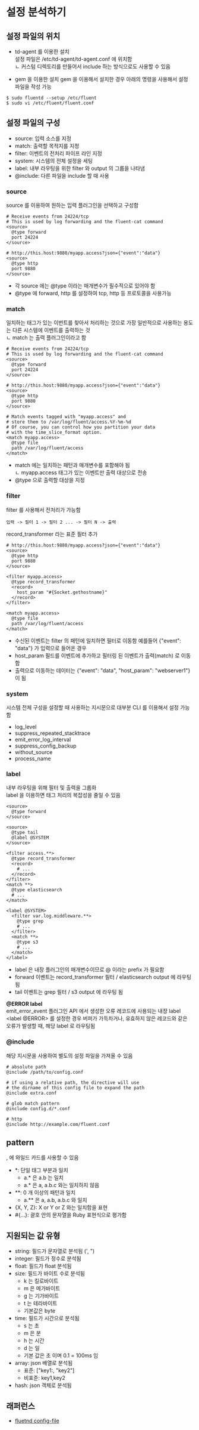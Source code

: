 # 설정 분석하기 

## 설정 파일의 위치 
- td-agent 를 이용한 설치  
설정 파일은 /etc/td-agent/td-agent.conf 에 위치함  
ㄴ 커스텀 디렉토리를 만들어서 include 하는 방식으로도 사용할 수 있음  

- gem 을 이용한 설치 
gem 을 이용해서 설치한 경우 아래의 명령을 사용해서 설정 파일을 작성 가능 
```shell script
$ sudo fluentd --setup /etc/fluent
$ sudo vi /etc/fluent/fluent.conf
``` 

## 설정 파일의 구성 
- source: 입력 소스를 지정 
- match: 출력할 목적지를 지정 
- filter: 이벤트의 전처리 파이프 라인 지정
- system: 시스템의 전체 설정을 세팅
- label: 내부 라우팅을 위한 filter 와 output 의 그룹을 나타냄 
- @include: 다른 파일을 include 할 때 사용 

### source
source 를 이용하여 원하는 입력 플러그인을 선택하고 구성함  
```editorconfig
# Receive events from 24224/tcp
# This is used by log forwarding and the fluent-cat command
<source>
  @type forward
  port 24224
</source>

# http://this.host:9880/myapp.access?json={"event":"data"}
<source>
  @type http
  port 9880
</source>
```
- 각 source 에는 @type 이라는 매개변수가 필수적으로 있어야 함  
- @type 에 forward, http 를 설정하여 tcp, http 등 프로토콜을 사용가능  

### match 
일치하는 태그가 있는 이번트를 찾아서 처리하는 것으로 가장 일반적으로 사용하는 용도는 다른 시스템에 이벤트를 출력하는 것  
ㄴ match 는 출력 플러그인이라고 함  

```editorconfig
# Receive events from 24224/tcp
# This is used by log forwarding and the fluent-cat command
<source>
  @type forward
  port 24224
</source>

# http://this.host:9880/myapp.access?json={"event":"data"}
<source>
  @type http
  port 9880
</source>

# Match events tagged with "myapp.access" and
# store them to /var/log/fluent/access.%Y-%m-%d
# Of course, you can control how you partition your data
# with the time_slice_format option.
<match myapp.access>
  @type file
  path /var/log/fluent/access
</match>
```
- match 에는 일치하는 패턴과 매개변수를 포함해야 됨  
ㄴ myapp.access 태그가 있는 이벤트만 출력 대상으로 전송  
- @type 으로 출력할 대상을 지정  

### filter
filter 를 사용해서 전처리가 가능함  
```
입력 -> 필터 1 -> 필터 2 ... -> 필터 N -> 출력
```
record_transformer 라는 표준 필터 추가  
```editorconfig
# http://this.host:9880/myapp.access?json={"event":"data"}
<source>
  @type http
  port 9880
</source>

<filter myapp.access>
  @type record_transformer
  <record>
    host_param "#{Socket.gethostname}"
  </record>
</filter>

<match myapp.access>
  @type file
  path /var/log/fluent/access
</match>
```
- 수신된 이벤트는 filter 의 패턴에 일치하면 필터로 이동함
예를들어 {"event": "data"} 가 입력으로 들어온 경우  
- host_param 필드를 이벤트에 추가하고 필터링 된 이벤트가 출력(match) 로 이동함
- 출력으로 이동하는 데이터는 {"event": "data", "host_param": "webserver1"} 이 됨  
  
### system
시스템 전체 구성을 설정할 때 사용하는 지시문으로 대부분 CLI 를 이용해서 설정 가능함  
- log_level
- suppress_repeated_stacktrace
- emit_error_log_interval
- suppress_config_backup
- without_source
- process_name


### label
내부 라우팅을 위해 필터 및 출력을 그룹화  
label 을 이용하면 태그 처리의 복잡성을 줄일 수 있음  
```editorconfig
<source>
  @type forward
</source>

<source>
  @type tail
  @label @SYSTEM
</source>

<filter access.**>
  @type record_transformer
  <record>
    # ...
  </record>
</filter>
<match **>
  @type elasticsearch
  # ...
</match>

<label @SYSTEM>
  <filter var.log.middleware.**>
    @type grep
    # ...
  </filter>
  <match **>
    @type s3
    # ...
  </match>
</label>
```
- label 은 내장 플러그인의 매개변수이므로 @ 이라는 prefix 가 필요함 
- forward 이벤트는 record_transformer 필터 / elasticsearch output 에 라우팅 됨
- tail 이벤트는 grep 필터 / s3 output 에 라우팅 됨  
  
**@ERROR label**  
emit_error_event 플러그인 API 에서 생성한 오류 레코드에 사용되는 내장 label  
<label @ERROR> 를 설정한 경우 버퍼가 가득차거나, 유효하지 않은 레코드와 같은 오류가 발생할 때, 해당 label 로 라우팅됨  


### @include
해당 지시문을 사용하여 별도의 설정 파일을 가져올 수 있음  
```editorconfig
# absolute path
@include /path/to/config.conf

# if using a relative path, the directive will use
# the dirname of this config file to expand the path
@include extra.conf

# glob match pattern
@include config.d/*.conf

# http
@include http://example.com/fluent.conf
```

## pattern 
<match>, <filter> 에 와일드 카드를 사용할 수 있음    
- *: 단일 태그 부분과 일치 
    * a.*  은 a.b 는 일치 
    * a.*  은 a, a.b.c 와는 일치하지 않음 
- **: 0 개 이상의 패턴과 일치 
    * a.** 은 a, a.b, a.b.c 와 일치 
- {X, Y, Z}: X or Y or Z 와는 일치함을 표현  
- \#{...}: 괄호 안의 문자열을 Ruby 표현식으로 평가함  

## 지원되는 값 유형
- string: 필드가 문자열로 분석됨 (', ")
- integer: 필드가 정수로 분석됨
- float: 필드가 float 분석됨
- size: 필드가 바이트 수로 분석됨  
    * <Integer>k 는 킬로바이트 
    * <Integer>m 은 메가바이트
    * <Integer>g 는 기가바이트 
    * <Integer>t 는 테라바이트
    * 기본값은 byte  
- time: 필드가 시간으로 분석됨 
    * <Integer>s 는 초 
    * <Ingeger>m 은 분
    * <Integer>h 는 시간 
    * <Integer>d 는 일
    * 기본 값은 초 이며 0.1 = 100ms 임  
- array: json 배열로 분석됨 
    * 표준: ["key1:, "key2"]
    * 비표준: key1,key2
- hash: json 객체로 분석됨 

## 래퍼런스 
- [fluetnd config-file](https://docs.fluentd.org/configuration/config-file)
